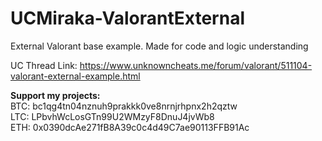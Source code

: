 # UCMiraka-ValorantExternal
External Valorant base example. Made for code and logic understanding

UC Thread Link: https://www.unknowncheats.me/forum/valorant/511104-valorant-external-example.html

**Support my projects:**\
BTC: bc1qg4tn04nznuh9prakkk0ve8nrnjrhpnx2h2qztw\
LTC: LPbvhWcLosGTn99U2WMzyF8DnuJ4jvWb8\
ETH: 0x0390dcAe271fB8A39c0c4d49C7ae90113FFB91Ac
